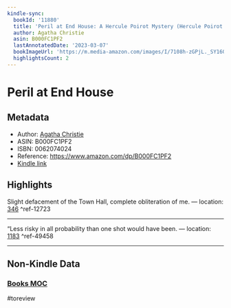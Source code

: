 ```yaml
---
kindle-sync:
  bookId: '11880'
  title: 'Peril at End House: A Hercule Poirot Mystery (Hercule Poirot series Book 8)'
  author: Agatha Christie
  asin: B000FC1PF2
  lastAnnotatedDate: '2023-03-07'
  bookImageUrl: 'https://m.media-amazon.com/images/I/7108h-zGPjL._SY160.jpg'
  highlightsCount: 2
---
```

# Peril at End House
## Metadata
* Author: [Agatha Christie](https://www.amazon.comundefined)
* ASIN: B000FC1PF2
* ISBN: 0062074024
* Reference: https://www.amazon.com/dp/B000FC1PF2
* [Kindle link](kindle://book?action=open&asin=B000FC1PF2)

## Highlights
Slight defacement of the Town Hall, complete obliteration of me. — location: [346](kindle://book?action=open&asin=B000FC1PF2&location=346) ^ref-12723

---
“Less risky in all probability than one shot would have been. — location: [1183](kindle://book?action=open&asin=B000FC1PF2&location=1183) ^ref-49458

---
## Non-Kindle Data
### [Books MOC](Books%20MOC.md)
#toreview
